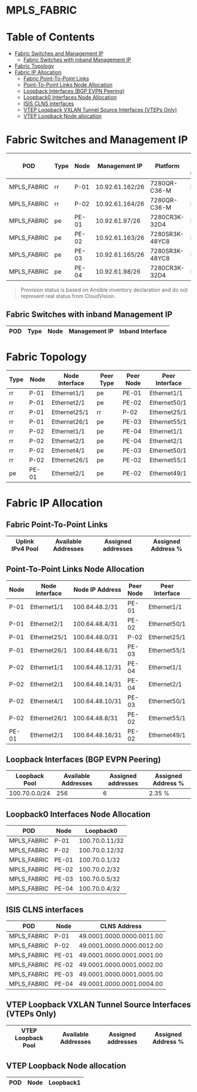 # MPLS_FABRIC

# Table of Contents

- [Fabric Switches and Management IP](#fabric-switches-and-management-ip)
  - [Fabric Switches with inband Management IP](#fabric-switches-with-inband-management-ip)
- [Fabric Topology](#fabric-topology)
- [Fabric IP Allocation](#fabric-ip-allocation)
  - [Fabric Point-To-Point Links](#fabric-point-to-point-links)
  - [Point-To-Point Links Node Allocation](#point-to-point-links-node-allocation)
  - [Loopback Interfaces (BGP EVPN Peering)](#loopback-interfaces-bgp-evpn-peering)
  - [Loopback0 Interfaces Node Allocation](#loopback0-interfaces-node-allocation)
  - [ISIS CLNS interfaces](#isis-clns-interfaces)
  - [VTEP Loopback VXLAN Tunnel Source Interfaces (VTEPs Only)](#vtep-loopback-vxlan-tunnel-source-interfaces-vteps-only)
  - [VTEP Loopback Node allocation](#vtep-loopback-node-allocation)

# Fabric Switches and Management IP

| POD | Type | Node | Management IP | Platform | Provisioned in CloudVision |
| --- | ---- | ---- | ------------- | -------- | -------------------------- |
| MPLS_FABRIC | rr | P-01 | 10.92.61.162/26 | 7280QR-C36-M | Provisioned |
| MPLS_FABRIC | rr | P-02 | 10.92.61.164/26 | 7280QR-C36-M | Provisioned |
| MPLS_FABRIC | pe | PE-01 | 10.92.61.97/26 | 7280CR3K-32D4 | Provisioned |
| MPLS_FABRIC | pe | PE-02 | 10.92.61.163/26 | 7280SR3K-48YC8 | Provisioned |
| MPLS_FABRIC | pe | PE-03 | 10.92.61.165/26 | 7280SR3K-48YC8 | Provisioned |
| MPLS_FABRIC | pe | PE-04 | 10.92.61.98/26 | 7280CR3K-32D4 | Provisioned |

> Provision status is based on Ansible inventory declaration and do not represent real status from CloudVision.

## Fabric Switches with inband Management IP
| POD | Type | Node | Management IP | Inband Interface |
| --- | ---- | ---- | ------------- | ---------------- |

# Fabric Topology

| Type | Node | Node Interface | Peer Type | Peer Node | Peer Interface |
| ---- | ---- | -------------- | --------- | ----------| -------------- |
| rr | P-01 | Ethernet1/1 | pe | PE-01 | Ethernet1/1 |
| rr | P-01 | Ethernet2/1 | pe | PE-02 | Ethernet50/1 |
| rr | P-01 | Ethernet25/1 | rr | P-02 | Ethernet25/1 |
| rr | P-01 | Ethernet26/1 | pe | PE-03 | Ethernet55/1 |
| rr | P-02 | Ethernet1/1 | pe | PE-04 | Ethernet1/1 |
| rr | P-02 | Ethernet2/1 | pe | PE-04 | Ethernet2/1 |
| rr | P-02 | Ethernet4/1 | pe | PE-03 | Ethernet50/1 |
| rr | P-02 | Ethernet26/1 | pe | PE-02 | Ethernet55/1 |
| pe | PE-01 | Ethernet2/1 | pe | PE-02 | Ethernet49/1 |

# Fabric IP Allocation

## Fabric Point-To-Point Links

| Uplink IPv4 Pool | Available Addresses | Assigned addresses | Assigned Address % |
| ---------------- | ------------------- | ------------------ | ------------------ |

## Point-To-Point Links Node Allocation

| Node | Node Interface | Node IP Address | Peer Node | Peer Interface | Peer IP Address |
| ---- | -------------- | --------------- | --------- | -------------- | --------------- |
| P-01 | Ethernet1/1 | 100.64.48.2/31 | PE-01 | Ethernet1/1 | 100.64.48.3/31 |
| P-01 | Ethernet2/1 | 100.64.48.4/31 | PE-02 | Ethernet50/1 | 100.64.48.5/31 |
| P-01 | Ethernet25/1 | 100.64.48.0/31 | P-02 | Ethernet25/1 | 100.64.48.1/31 |
| P-01 | Ethernet26/1 | 100.64.48.6/31 | PE-03 | Ethernet55/1 | 100.64.48.7/31 |
| P-02 | Ethernet1/1 | 100.64.48.12/31 | PE-04 | Ethernet1/1 | 100.64.48.13/31 |
| P-02 | Ethernet2/1 | 100.64.48.14/31 | PE-04 | Ethernet2/1 | 100.64.48.15/31 |
| P-02 | Ethernet4/1 | 100.64.48.10/31 | PE-03 | Ethernet50/1 | 100.64.48.11/31 |
| P-02 | Ethernet26/1 | 100.64.48.8/31 | PE-02 | Ethernet55/1 | 100.64.48.9/31 |
| PE-01 | Ethernet2/1 | 100.64.48.16/31 | PE-02 | Ethernet49/1 | 100.64.48.17/31 |

## Loopback Interfaces (BGP EVPN Peering)

| Loopback Pool | Available Addresses | Assigned addresses | Assigned Address % |
| ------------- | ------------------- | ------------------ | ------------------ |
| 100.70.0.0/24 | 256 | 6 | 2.35 % |

## Loopback0 Interfaces Node Allocation

| POD | Node | Loopback0 |
| --- | ---- | --------- |
| MPLS_FABRIC | P-01 | 100.70.0.11/32 |
| MPLS_FABRIC | P-02 | 100.70.0.12/32 |
| MPLS_FABRIC | PE-01 | 100.70.0.1/32 |
| MPLS_FABRIC | PE-02 | 100.70.0.2/32 |
| MPLS_FABRIC | PE-03 | 100.70.0.5/32 |
| MPLS_FABRIC | PE-04 | 100.70.0.4/32 |

## ISIS CLNS interfaces

| POD | Node | CLNS Address |
| --- | ---- | ------------ |
| MPLS_FABRIC | P-01 | 49.0001.0000.0000.0011.00 |
| MPLS_FABRIC | P-02 | 49.0001.0000.0000.0012.00 |
| MPLS_FABRIC | PE-01 | 49.0001.0000.0001.0001.00 |
| MPLS_FABRIC | PE-02 | 49.0001.0000.0001.0002.00 |
| MPLS_FABRIC | PE-03 | 49.0001.0000.0001.0005.00 |
| MPLS_FABRIC | PE-04 | 49.0001.0000.0001.0004.00 |

## VTEP Loopback VXLAN Tunnel Source Interfaces (VTEPs Only)

| VTEP Loopback Pool | Available Addresses | Assigned addresses | Assigned Address % |
| --------------------- | ------------------- | ------------------ | ------------------ |

## VTEP Loopback Node allocation

| POD | Node | Loopback1 |
| --- | ---- | --------- |
